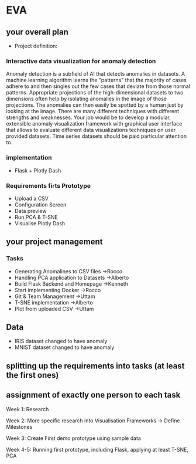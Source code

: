 # EVA

## your overall plan
- Project definition: 

### Interactive data visualization for anomaly detection

Anomaly detection is a subfield of AI that detects anomalies in datasets. A
machine learning algorithm learns the "patterns" that the majority of cases
adhere to and then singles out the few cases that deviate from those normal
patterns. Appropriate projections of the high-dimensional datasets to two
dimensions often help by isolating anomalies in the image of those projections.
The anomalies can then easily be spotted by a human just by looking at the
image. There are many different techniques with different strengths and
weaknesses.
Your job would be to develop a modular, extensible anomaly visualization
framework with graphical user interface that allows to evaluate different data
visualizations techniques on user provided datasets. Time series datasets
should be paid particular attention to.


### implementation
- Flask + Plotly Dash

### Requirements firts Prototype 
- Upload a CSV
- Configuration Screen
- Data preview
- Run PCA & T-SNE
- Visualise Plotly Dash


## your project management 
### Tasks
- Generating Anomalines to CSV files      ->Rocco
- Handling PCA application to Datasets    ->Alberto
- Build Flask Backend and Homepage        ->Kenneth
- Start implementing Docker               ->Rocco
- Git & Team Management                   ->Uttam
- T-SNE implementation                    ->Alberto
- Plot from uploaded CSV                  ->Uttam


## Data
- IRIS dataset changed to have anomaly
- MNIST dataset changed to have anomaly

## splitting up the requirements into tasks (at least the first ones)

## assignment of exactly one person to each task

Week 1: Research 

Week 2: More specific research into Visualisation Frameworks -> Define Milestones

Week 3: Create First demo prototype using sample data

Week 4-5: Running first prototype, including Flask, applying at least T-SNE, PCA


